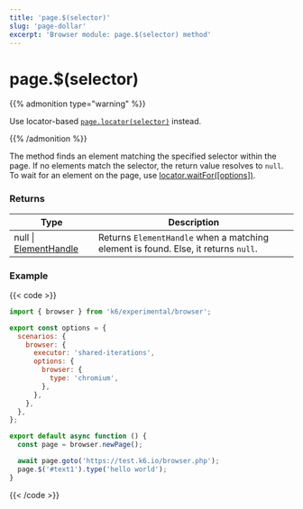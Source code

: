 ```yaml
---
title: 'page.$(selector)'
slug: 'page-dollar'
excerpt: 'Browser module: page.$(selector) method'
---
```


# page.$(selector)

{{% admonition type="warning" %}}

Use locator-based [`page.locator(selector)`](https://grafana.com/docs/k6/<K6_VERSION>/javascript-api/k6-experimental/browser/page/locator/) instead.

 {{% /admonition %}}

The method finds an element matching the specified selector within the page. If no elements match the selector, the return value resolves to `null`. To wait for an element on the page, use [locator.waitFor([options])](https://grafana.com/docs/k6/<K6_VERSION>/javascript-api/k6-experimental/browser/locator/waitfor/).

### Returns

| Type                                                                            | Description                                                                        |
| ------------------------------------------------------------------------------- | ---------------------------------------------------------------------------------- |
| null \| [ElementHandle](https://grafana.com/docs/k6/<K6_VERSION>/javascript-api/k6-experimental/browser/elementhandle/) | Returns `ElementHandle` when a matching element is found. Else, it returns `null`. |

### Example

{{< code >}}

```javascript
import { browser } from 'k6/experimental/browser';

export const options = {
  scenarios: {
    browser: {
      executor: 'shared-iterations',
      options: {
        browser: {
          type: 'chromium',
        },
      },
    },
  },
};

export default async function () {
  const page = browser.newPage();

  await page.goto('https://test.k6.io/browser.php');
  page.$('#text1').type('hello world');
}
```

{{< /code >}}
